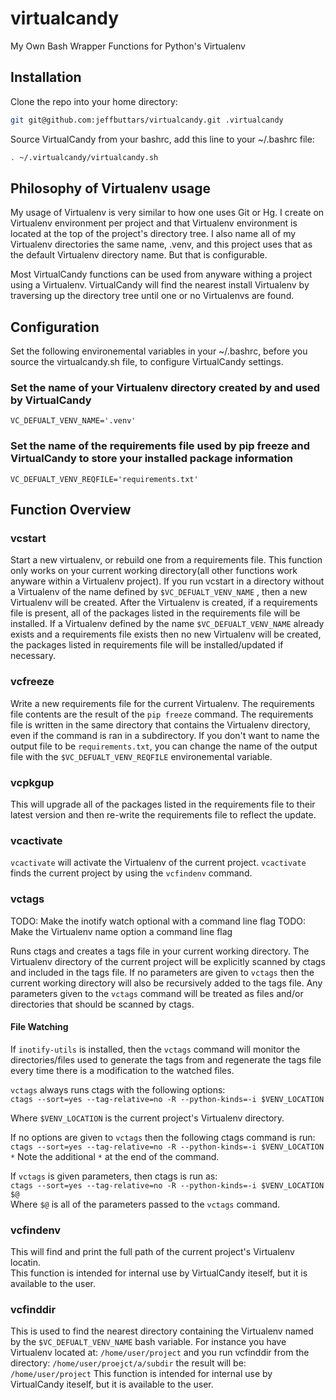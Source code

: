 virtualcandy
============

My Own Bash Wrapper Functions for Python's Virtualenv

## Installation

Clone the repo into your home directory:

```bash
git git@github.com:jeffbuttars/virtualcandy.git .virtualcandy
```

Source VirtualCandy from your bashrc, add this line to your ~/.bashrc file:

```bash
. ~/.virtualcandy/virtualcandy.sh
```


## Philosophy of Virtualenv usage

My usage of Virtualenv is very similar to how one uses Git or Hg.
I create on Virtualenv environment per project and that Virtualenv environment
is located at the top of the project's directory tree. I also name 
all of my Virtualenv directories the same name, .venv, and this project
uses that as the default Virtualenv directory name. But that is configurable.  

Most VirtualCandy functions can be used from anyware withing a project using a
Virtualenv. VirtualCandy will find the nearest install Virtualenv by traversing
up the directory tree until one or no Virtualenvs are found.

## Configuration

Set the following environemental variables in your ~/.bashrc, before
you source the virtualcandy.sh file, to configure VirtualCandy settings.


### Set the name of your Virtualenv directory created by and used by VirtualCandy
    VC_DEFUALT_VENV_NAME='.venv'


### Set the name of the requirements file used by pip freeze and VirtualCandy to store your installed package information

    VC_DEFUALT_VENV_REQFILE='requirements.txt'

## Function Overview

### vcstart

Start a new virtualenv, or rebuild one from a requirements file. This
function only works on your current working directory(all other functions work
anyware within a Virtualenv project). If you run vcstart in a
directory without a Virtualenv of the name defined by `$VC_DEFUALT_VENV_NAME` ,
then a new Virtualenv will be created. After the Virtualenv is created, if a
requirements file is present, all of the packages listed in the
requirements file will be installed. If a Virtualenv defined by the name
`$VC_DEFUALT_VENV_NAME` already exists and a requirements file exists then no
new Virtualenv will be created, the packages listed in requirements file will be
installed/updated if necessary.

### vcfreeze

Write a new requirements file for the current Virtualenv. The
requirements file contents are the result of the `pip freeze` command. The
requirements file is written in the same directory that contains the
Virtualenv directory, even if the command is ran in a subdirectory.
If you don't want to name the output file to be `requirements.txt`, you can
change the name of the output file with the `$VC_DEFUALT_VENV_REQFILE`
environemental variable.

### vcpkgup

This will upgrade all of the packages listed in the requirements file to their
latest version and then re-write the requirements file to reflect the update.

### vcactivate

`vcactivate` will activate the Virtualenv of the current project. `vcactivate` finds
the current project by using the `vcfindenv` command.

### vctags

TODO: Make the inotify watch optional with a command line flag
TODO: Make the Virtualenv name option a command line flag 

Runs ctags and creates a tags file in your current working directory. The
Virtualenv directory of the current project will be explicitly scanned by ctags
and included in the tags file. If no parameters are given to `vctags` then the
current working directory will also be recursively added to the tags file. Any
parameters given to the `vctags` command will be treated as files and/or
directories that should be scanned by ctags. 

#### File Watching

If `inotify-utils` is installed, then the `vctags` command will monitor the
directories/files used to generate the tags from and regenerate the tags file
every time there is a modification to the watched files.  

`vctags` always runs ctags with the following options:  
    `ctags --sort=yes --tag-relative=no -R --python-kinds=-i $VENV_LOCATION`

Where `$VENV_LOCATION` is the current project's Virtualenv directory.

If no options are given to `vctags` then the following ctags command is run:  
    `ctags --sort=yes --tag-relative=no -R --python-kinds=-i $VENV_LOCATION *`
Note the additional `*` at the end of the command.  

If `vctags` is given parameters, then ctags is run as:  
    `ctags --sort=yes --tag-relative=no -R --python-kinds=-i $VENV_LOCATION $@`  
Where `$@` is all of the parameters passed to the `vctags` command.


### vcfindenv

This will find and print the full path of the current project's Virtualenv
locatin.  
This function is intended for internal use by VirtualCandy iteself, but it is
available to the user.

### vcfinddir

This is used to find the nearest directory containing the Virtualenv named by
the `$VC_DEFUALT_VENV_NAME` bash variable. For instance you have Virtualenv
located at:
    `/home/user/project`
and you run vcfinddir from the directory:
    `/home/user/proejct/a/subdir`
the result will be:
    `/home/user/project`
This function is intended for internal use by VirtualCandy iteself, but it is
available to the user.

